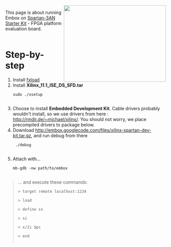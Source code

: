 <img src='http://embox.googlecode.com/svn/wiki/images/PlatformsDescription/HW-SPAR3AN-SK-UNI-G.png' align='right' width='320' height='240'>

This page is about running Embox on <a href='http://www.xilinx.com/products/boards-and-kits/HW-SPAR3AN-SK-UNI-G.htm'>Spartan-3AN Starter Kit</a> - FPGA platform evaluation board.<br>
<br>
<h1>Step-by-step</h1>

<ol><li>Install <a href='http://downloads.sourceforge.net/linux-hotplug/fxload-2008_10_13.tar.gz'>fxload</a>
</li><li>Install <b>Xilinx_11.1_ISE_DS_SFD.tar</b>
<pre><code>sudo ./xsetup<br>
</code></pre>
</li><li>Choose to install <b>Embedded Development Kit</b>. Cable drivers probably wouldn't install, so we use drivers from here : <a href='http://rmdir.de/~michael/xilinx/'>http://rmdir.de/~michael/xilinx/</a>. You should not worry, we place precompiled drivers to package below.<br>
</li><li>Download <a href='http://embox.googlecode.com/files/xilinx-spartan-dev-kit.tar.gz'>http://embox.googlecode.com/files/xilinx-spartan-dev-kit.tar.gz</a>, and run debug from there<br>
<pre><code> ./debug<br>
</code></pre>
</li><li>Attach with...<br>
<pre><code>mb-gdb -nw path/to/embox<br>
</code></pre>
</li></ol><blockquote>... and execute these commands:<br>
<pre><code>&gt; target remote localhost:1234<br>
&gt; load<br>
&gt; define ss<br>
&gt; si<br>
&gt; x/2i $pc<br>
&gt; end<br>
</code></pre>